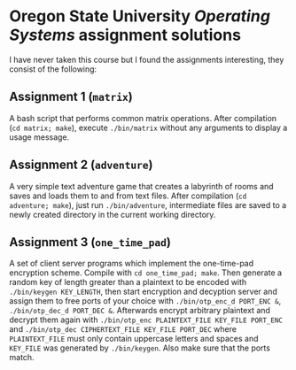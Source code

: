 # Oregon State University _Operating Systems_ assignment solutions

I have never taken this course but I found the assignments interesting, they
consist of the following:

## Assignment 1 (`matrix`)

A bash script that performs common matrix operations. After compilation
(`cd matrix; make`), execute `./bin/matrix` without any arguments to display a
usage message.

## Assignment 2 (`adventure`)

A very simple text adventure game that creates a labyrinth of rooms and saves
and loads them to and from text files. After compilation (`cd adventure;
make`), just run `./bin/adventure`, intermediate files are saved to a newly
created directory in the current working directory.

## Assignment 3 (`one_time_pad`)

A set of client server programs which implement the one-time-pad encryption
scheme. Compile with `cd one_time_pad; make`. Then generate a random key of
length greater than a plaintext to be encoded with `./bin/keygen KEY_LENGTH`,
then start encryption and decyption server and assign them to free ports of
your choice with `./bin/otp_enc_d PORT_ENC &`, `./bin/otp_dec_d PORT_DEC &`.
Afterwards encrypt arbitrary plaintext and decrypt them again with
`./bin/otp_enc PLAINTEXT_FILE KEY_FILE PORT_ENC` and `./bin/otp_dec
CIPHERTEXT_FILE KEY_FILE PORT_DEC` where `PLAINTEXT_FILE` must only contain
uppercase letters and spaces and `KEY_FILE` was generated by `./bin/keygen`.
Also make sure that the ports match.
